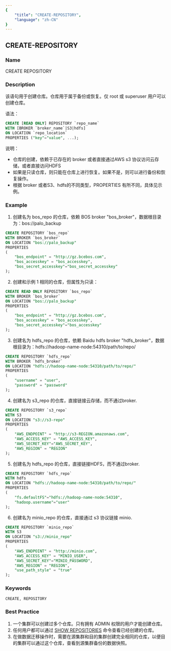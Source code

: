 ```yaml
---
{
    "title": "CREATE-REPOSITORY",
    "language": "zh-CN"
}
---
```


<!--
Licensed to the Apache Software Foundation (ASF) under one
or more contributor license agreements.  See the NOTICE file
distributed with this work for additional information
regarding copyright ownership.  The ASF licenses this file
to you under the Apache License, Version 2.0 (the
"License"); you may not use this file except in compliance
with the License.  You may obtain a copy of the License at

  http://www.apache.org/licenses/LICENSE-2.0

Unless required by applicable law or agreed to in writing,
software distributed under the License is distributed on an
"AS IS" BASIS, WITHOUT WARRANTIES OR CONDITIONS OF ANY
KIND, either express or implied.  See the License for the
specific language governing permissions and limitations
under the License.
-->

## CREATE-REPOSITORY

### Name

CREATE REPOSITORY

### Description

该语句用于创建仓库。仓库用于属于备份或恢复。仅 root 或 superuser 用户可以创建仓库。

语法：

```sql
CREATE [READ ONLY] REPOSITORY `repo_name`
WITH [BROKER `broker_name`|S3|hdfs]
ON LOCATION `repo_location`
PROPERTIES ("key"="value", ...);
```

说明：

- 仓库的创建，依赖于已存在的 broker 或者直接通过AWS s3 协议访问云存储，或者直接访问HDFS
- 如果是只读仓库，则只能在仓库上进行恢复。如果不是，则可以进行备份和恢复操作。
- 根据 broker 或者S3、hdfs的不同类型，PROPERTIES 有所不同，具体见示例。

### Example

1. 创建名为 bos_repo 的仓库，依赖 BOS broker "bos_broker"，数据根目录为：bos://palo_backup

```sql
CREATE REPOSITORY `bos_repo`
WITH BROKER `bos_broker`
ON LOCATION "bos://palo_backup"
PROPERTIES
(
    "bos_endpoint" = "http://gz.bcebos.com",
    "bos_accesskey" = "bos_accesskey",
    "bos_secret_accesskey"="bos_secret_accesskey"
);
```

2. 创建和示例 1 相同的仓库，但属性为只读：

```sql
CREATE READ ONLY REPOSITORY `bos_repo`
WITH BROKER `bos_broker`
ON LOCATION "bos://palo_backup"
PROPERTIES
(
    "bos_endpoint" = "http://gz.bcebos.com",
    "bos_accesskey" = "bos_accesskey",
    "bos_secret_accesskey"="bos_accesskey"
);
```

3. 创建名为 hdfs_repo 的仓库，依赖 Baidu hdfs broker "hdfs_broker"，数据根目录为：hdfs://hadoop-name-node:54310/path/to/repo/

```sql
CREATE REPOSITORY `hdfs_repo`
WITH BROKER `hdfs_broker`
ON LOCATION "hdfs://hadoop-name-node:54310/path/to/repo/"
PROPERTIES
(
    "username" = "user",
    "password" = "password"
);
```

4. 创建名为 s3_repo 的仓库，直接链接云存储，而不通过broker.

```sql
CREATE REPOSITORY `s3_repo`
WITH S3
ON LOCATION "s3://s3-repo"
PROPERTIES
(
    "AWS_ENDPOINT" = "http://s3-REGION.amazonaws.com",
    "AWS_ACCESS_KEY" = "AWS_ACCESS_KEY",
    "AWS_SECRET_KEY"="AWS_SECRET_KEY",
    "AWS_REGION" = "REGION"
);
```

5. 创建名为 hdfs_repo 的仓库，直接链接HDFS，而不通过broker.

```sql
CREATE REPOSITORY `hdfs_repo`
WITH hdfs
ON LOCATION "hdfs://hadoop-name-node:54310/path/to/repo/"
PROPERTIES
(
    "fs.defaultFS"="hdfs://hadoop-name-node:54310",
    "hadoop.username"="user"
);
```

6. 创建名为 minio_repo 的仓库，直接通过 s3 协议链接 minio.

```sql
CREATE REPOSITORY `minio_repo`
WITH S3
ON LOCATION "s3://minio_repo"
PROPERTIES
(
    "AWS_ENDPOINT" = "http://minio.com",
    "AWS_ACCESS_KEY" = "MINIO_USER",
    "AWS_SECRET_KEY"="MINIO_PASSWORD",
    "AWS_REGION" = "REGION",
    "use_path_style" = "true"
);
```

### Keywords

    CREATE, REPOSITORY

### Best Practice

1. 一个集群可以创建过多个仓库。只有拥有 ADMIN 权限的用户才能创建仓库。
2. 任何用户都可以通过 [SHOW REPOSITORIES](../../Show-Statements/SHOW-REPOSITORIES.md) 命令查看已经创建的仓库。
3. 在做数据迁移操作时，需要在源集群和目的集群创建完全相同的仓库，以便目的集群可以通过这个仓库，查看到源集群备份的数据快照。
